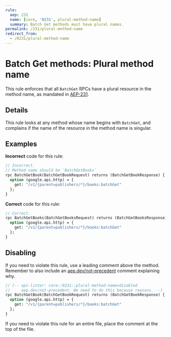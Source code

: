 ```yaml
---
rule:
  aep: 231
  name: [core, '0231', plural-method-name]
  summary: Batch Get methods must have plural names.
permalink: /231/plural-method-name
redirect_from:
  - /0231/plural-method-name
---
```


# Batch Get methods: Plural method name

This rule enforces that all `BatchGet` RPCs have a plural resource in the
method name, as mandated in [AEP-231][].

## Details

This rule looks at any method whose name begins with `BatchGet`, and complains
if the name of the resource in the method name is singular.

## Examples

**Incorrect** code for this rule:

```proto
// Incorrect.
// Method name should be `BatchGetBooks`
rpc BatchGetBook(BatchGetBookRequest) returns (BatchGetBookResponse) {
  option (google.api.http) = {
    get: "/v1/{parent=publishers/*}/books:batchGet"
  };
}
```

**Correct** code for this rule:

```proto
// Correct.
rpc BatchGetBooks(BatchGetBooksRequest) returns (BatchGetBooksResponse) {
  option (google.api.http) = {
    get: "/v1/{parent=publishers/*}/books:batchGet"
  };
}
```

## Disabling

If you need to violate this rule, use a leading comment above the method.
Remember to also include an [aep.dev/not-precedent][] comment explaining why.

```proto
// (-- api-linter: core::0231::plural-method-name=disabled
//     aep.dev/not-precedent: We need to do this because reasons. --)
rpc BatchGetBook(BatchGetBookRequest) returns (BatchGetBookResponse) {
  option (google.api.http) = {
    get: "/v1/{parent=publishers/*}/books:batchGet"
  };
}
```

If you need to violate this rule for an entire file, place the comment at the
top of the file.

[aep-231]: https://aep.dev/231
[aep.dev/not-precedent]: https://aep.dev/not-precedent
